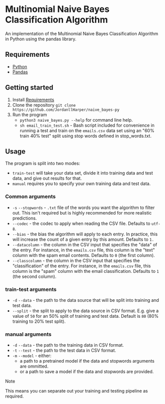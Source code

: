 # Multinomial Naive Bayes Classification Algorithm

An implementation of the Multinomial Naive Bayes Classification Algorithm in Python using the pandas library.

## Requirements

- [Python](https://www.python.org/downloads/)
- [Pandas](https://pandas.pydata.org/docs/getting_started/install.html)

## Getting started

1. Install [Requirements](#requirements)
2. Clone the repository `git clone https://github.com/JordanllHarper/naive_bayes-py`
3. Run the program
    - `python3 naive_bayes.py --help` for command line help.
    - `sh email_train_test.sh` - Bash script included for convenience in running a test and train on the `emails.csv` data set using an "60% train 40% test" split using stop words defined in stop_words.txt.

## Usage

The program is split into two modes:
- `train-test` will take your data set, divide it into training data and test data, and give out results for that.
- `manual` requires you to specify your own training data and test data.

### Common arguments

- `-s` `--stopwords` - `.txt` file of the words you want the algorithm to filter out. This isn't required but is highly recommended for more realistic predictions.
- `--codec` - the codec to apply when reading the CSV file. Defaults to `utf-8`.
- `--bias` - the bias the algorithm will apply to each entry. In practice, this will increase the count of a given entry by this amount. Defaults to `1.`
- `--datacolumn` - the column in the CSV input that specifies the "data" of the entry. For instance, in the `emails.csv` file, this column is the "text" column with the spam email contents. Defaults to `0` (the first column).
- `--classcolumn` - the column in the CSV input that specifies the "classification" of the entry. For instance, in the `emails.csv` file, this column is the "spam" column with the email classification. Defaults to `1` (the second column).

### train-test arguments

- `-d` `--data` - the path to the data source that will be split into training and test data.
- `--split` - the split to apply to the data source in CSV format. E.g. give a value of `50` for an 50% split of training and test data. Default is `80` (80% training to 20% test split).

### manual arguments

- `-d` `--data` - the path to the training data in CSV format.
- `-t` `--test` - the path to the test data in CSV format.
- `-m` `--model` - either:
    - a path to a pretrained model if the data and stopwords arguments are ommitted.
    - or a path to save a model if the data and stopwords are provided.
> [!NOTE]
> This means you can separate out your training and testing pipeline as required.
